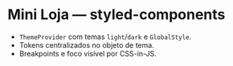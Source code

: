 # Mini Loja — styled-components
- `ThemeProvider` com temas `light`/`dark` e `GlobalStyle`.
- Tokens centralizados no objeto de tema.
- Breakpoints e foco visível por CSS-in-JS.
